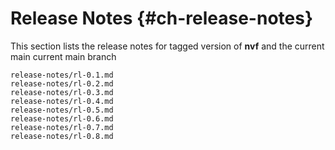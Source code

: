 # Release Notes {#ch-release-notes}

This section lists the release notes for tagged version of **nvf** and the
current main current main branch

```{=include=} chapters
release-notes/rl-0.1.md
release-notes/rl-0.2.md
release-notes/rl-0.3.md
release-notes/rl-0.4.md
release-notes/rl-0.5.md
release-notes/rl-0.6.md
release-notes/rl-0.7.md
release-notes/rl-0.8.md
```

